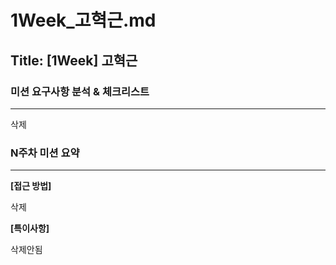 # 1Week_고혁근.md

## Title: [1Week] 고혁근

### 미션 요구사항 분석 & 체크리스트

---

삭제

### N주차 미션 요약

---

**[접근 방법]**

삭제

**[특이사항]**

삭제안됨
